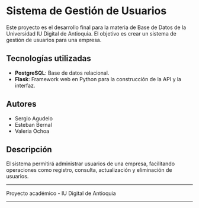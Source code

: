 # Sistema de Gestión de Usuarios

Este proyecto es el desarrollo final para la materia de Base de Datos de la Universidad IU Digital de Antioquia. El objetivo es crear un sistema de gestión de usuarios para una empresa.

## Tecnologías utilizadas

- **PostgreSQL**: Base de datos relacional.
- **Flask**: Framework web en Python para la construcción de la API y la interfaz.

## Autores

- Sergio Agudelo
- Esteban Bernal
- Valeria Ochoa

## Descripción

El sistema permitirá administrar usuarios de una empresa, facilitando operaciones como registro, consulta, actualización y eliminación de usuarios.

---

Proyecto académico - IU Digital de Antioquia


---
